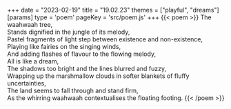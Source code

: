 +++
date = "2023-02-19"
title = "19.02.23"
themes = ["playful", "dreams"]
[params]
  type = 'poem'
  pageKey = 'src/poem.js'
+++
{{< poem >}}
The waahwaah tree,  
Stands dignified in the jungle of its melody,  
Pastel fragments of light step between existence and non-existence,  
Playing like fairies on the singing winds,  
And adding flashes of flavour to the flowing melody,  
All is like a dream,  
The shadows too bright and the lines blurred and fuzzy,  
Wrapping up the marshmallow clouds in softer blankets of fluffy uncertainties,  
The land seems to fall through and stand firm,  
As the whirring waahwaah contextualises the floating footing.
{{< /poem >}}
